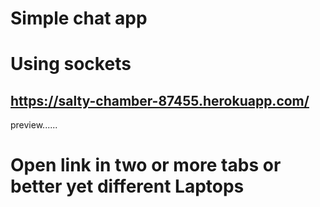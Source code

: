 # Simple chat app
# Using sockets

## https://salty-chamber-87455.herokuapp.com/
preview......

# Open link in two or more tabs or better yet different Laptops

